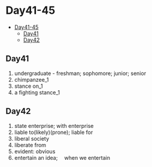 # Day41-45

- [Day41-45](#day41-45)
  - [Day41](#day41)
  - [Day42](#day42)

## Day41

1. undergraduate - freshman; sophomore; junior; senior
2. chimpanzee_1
3. stance on_1
4. a fighting stance_1

## Day42

1. state enterprise; with enterprise
2. liable to(likely)(prone); liable for
3. liberal society
4. liberate from
5. evident: obvious
6. entertain an idea;  when we entertain
